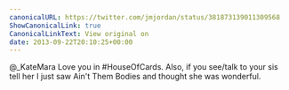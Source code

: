 ```yaml
---
canonicalURL: https://twitter.com/jmjordan/status/381873139011309568
ShowCanonicalLink: true
CanonicalLinkText: View original on
date: 2013-09-22T20:10:25+00:00
---
```

@_KateMara Love you in #HouseOfCards. Also, if you see/talk to your sis tell her I just saw Ain't Them Bodies and thought she was wonderful.